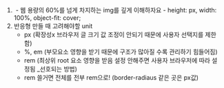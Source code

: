 1. <img />
   - 웹 용량의 60%를 넘게 차지하는 img를 깊게 이해하자요
   - height: px, width: 100%, object-fit: cover;
2. 반응형 만들 때 고려해야할 unit
   - px (확장성x 브라우저 글 크기 값 조정이 안되기 때문에 사용자 선택지를 제한함)
   - %, em (부모요소 영향을 받기 때문에 구조가 많아질 수록 관리하기 힘들어짐)
   - rem (최상위 root 요소 영향을 받음 설정 안해주면 사용자 브라우저에 따라 설정됨 \_선호되는 방법)
   - rem 쓸거면 전체를 전부 rem으로! (border-radiaus 같은 곳은 px값)
